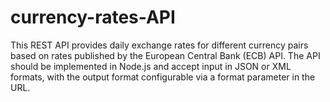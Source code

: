 # currency-rates-API
This REST API provides daily exchange rates for different currency pairs based on rates published by the European Central Bank (ECB) API. The API should be implemented in Node.js and accept input in JSON or XML formats, with the output format configurable via a format parameter in the URL.
